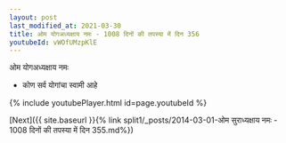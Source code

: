 ```yaml
---
layout: post
last_modified_at: 2021-03-30
title: ओम योगअध्यक्षाय नमः - 1008 दिनों की तपस्या में दिन 356
youtubeId: vWOfUMzpKlE
---
```

 
 
 ओम योगअध्यक्षाय नमः  
 
 -  कोण सर्व योगांचा स्वामी आहे 
 
  
 
  
 
 
 
 
 
 


{% include youtubePlayer.html id=page.youtubeId %}
 
[Next]({{ site.baseurl }}{% link  split1/_posts/2014-03-01-ओम सुराध्यक्षाय नमः - 1008 दिनों की तपस्या में दिन 355.md%})
 
